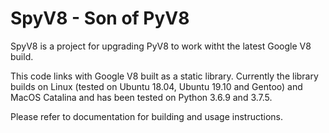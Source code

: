 # SpyV8 - Son of PyV8 

SpyV8 is a project for upgrading PyV8 to work witht the latest Google V8 build.

This code links with Google V8 built as a static library. Currently the library builds
on Linux (tested on Ubuntu 18.04, Ubuntu 19.10 and Gentoo) and MacOS Catalina and has
been tested on Python 3.6.9 and 3.7.5.

Please refer to documentation for building and usage instructions.
